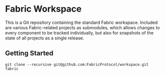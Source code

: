 # Fabric Workspace
This is a Git repository containing the standard Fabric workspace.  Included are
various Fabric-related projects as submodules, which allows changes to every 
component to be tracked individually, but also for snapshots of the state of all
projects as a single release.

## Getting Started
```
git clone --recursive git@github.com:FabricProtocol/workspace.git fabric
```
